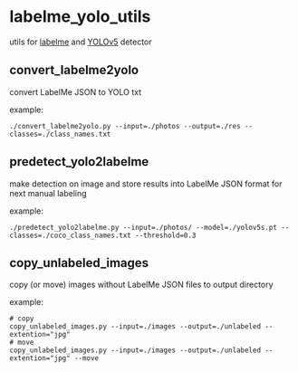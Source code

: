 # labelme_yolo_utils
utils for [labelme](https://github.com/wkentaro/labelme) and [YOLOv5](https://github.com/ultralytics/yolov5) detector

## convert_labelme2yolo
convert LabelMe JSON to YOLO txt

example:
```
./convert_labelme2yolo.py --input=./photos --output=./res --classes=./class_names.txt
```

## predetect_yolo2labelme
make detection on image and store results into LabelMe JSON format  for next manual labeling

example:
```
./predetect_yolo2labelme.py --input=./photos/ --model=./yolov5s.pt --classes=./coco_class_names.txt --threshold=0.3
```

## copy_unlabeled_images
copy (or move) images without LabelMe JSON files to output directory

example:
```
# copy
copy_unlabeled_images.py --input=./images --output=./unlabeled --extention="jpg"
# move 
copy_unlabeled_images.py --input=./images --output=./unlabeled --extention="jpg" --move
```

